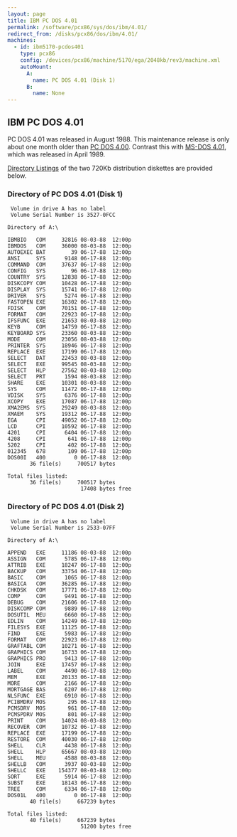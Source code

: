 ```yaml
---
layout: page
title: IBM PC DOS 4.01
permalink: /software/pcx86/sys/dos/ibm/4.01/
redirect_from: /disks/pcx86/dos/ibm/4.01/
machines:
  - id: ibm5170-pcdos401
    type: pcx86
    config: /devices/pcx86/machine/5170/ega/2048kb/rev3/machine.xml
    autoMount:
      A:
        name: PC DOS 4.01 (Disk 1)
      B:
        name: None
---
```


IBM PC DOS 4.01
---------------

PC DOS 4.01 was released in August 1988.  This maintenance release is only about one month older than
[PC DOS 4.00](/disks/pcx86/dos/ibm/4.00/).  Contrast this with [MS-DOS 4.01](/disks/pcx86/dos/microsoft/4.01/),
which was released in April 1989.

[Directory Listings](#directory-of-pc-dos-401-disk-1) of the two 720Kb distribution diskettes are provided below.

### Directory of PC DOS 4.01 (Disk 1)

	 Volume in drive A has no label
	 Volume Serial Number is 3527-0FCC

	Directory of A:\

	IBMBIO   COM     32816 08-03-88  12:00p
	IBMDOS   COM     36000 08-03-88  12:00p
	AUTOEXEC BAT        39 06-17-88  12:00p
	ANSI     SYS      9148 06-17-88  12:00p
	COMMAND  COM     37637 06-17-88  12:00p
	CONFIG   SYS        96 06-17-88  12:00p
	COUNTRY  SYS     12838 06-17-88  12:00p
	DISKCOPY COM     10428 06-17-88  12:00p
	DISPLAY  SYS     15741 06-17-88  12:00p
	DRIVER   SYS      5274 06-17-88  12:00p
	FASTOPEN EXE     16302 06-17-88  12:00p
	FDISK    COM     70151 06-17-88  12:00p
	FORMAT   COM     22923 06-17-88  12:00p
	IFSFUNC  EXE     21653 08-03-88  12:00p
	KEYB     COM     14759 06-17-88  12:00p
	KEYBOARD SYS     23360 08-03-88  12:00p
	MODE     COM     23056 08-03-88  12:00p
	PRINTER  SYS     18946 06-17-88  12:00p
	REPLACE  EXE     17199 06-17-88  12:00p
	SELECT   DAT     22453 08-03-88  12:00p
	SELECT   EXE     99545 08-03-88  12:00p
	SELECT   HLP     27562 08-03-88  12:00p
	SELECT   PRT      1594 08-03-88  12:00p
	SHARE    EXE     10301 08-03-88  12:00p
	SYS      COM     11472 06-17-88  12:00p
	VDISK    SYS      6376 06-17-88  12:00p
	XCOPY    EXE     17087 06-17-88  12:00p
	XMA2EMS  SYS     29249 08-03-88  12:00p
	XMAEM    SYS     19312 06-17-88  12:00p
	EGA      CPI     49052 06-17-88  12:00p
	LCD      CPI     10592 06-17-88  12:00p
	4201     CPI      6404 06-17-88  12:00p
	4208     CPI       641 06-17-88  12:00p
	5202     CPI       402 06-17-88  12:00p
	012345   678       109 06-17-88  12:00p
	DOS00I   400         0 06-17-88  12:00p
	       36 file(s)     700517 bytes

	Total files listed:
	       36 file(s)     700517 bytes
	                       17408 bytes free

### Directory of PC DOS 4.01 (Disk 2)

	 Volume in drive A has no label
	 Volume Serial Number is 2533-07FF

	Directory of A:\

	APPEND   EXE     11186 08-03-88  12:00p
	ASSIGN   COM      5785 06-17-88  12:00p
	ATTRIB   EXE     18247 06-17-88  12:00p
	BACKUP   COM     33754 06-17-88  12:00p
	BASIC    COM      1065 06-17-88  12:00p
	BASICA   COM     36285 06-17-88  12:00p
	CHKDSK   COM     17771 06-17-88  12:00p
	COMP     COM      9491 06-17-88  12:00p
	DEBUG    COM     21606 06-17-88  12:00p
	DISKCOMP COM      9889 06-17-88  12:00p
	DOSUTIL  MEU      6660 06-17-88  12:00p
	EDLIN    COM     14249 06-17-88  12:00p
	FILESYS  EXE     11125 06-17-88  12:00p
	FIND     EXE      5983 06-17-88  12:00p
	FORMAT   COM     22923 06-17-88  12:00p
	GRAFTABL COM     10271 06-17-88  12:00p
	GRAPHICS COM     16733 06-17-88  12:00p
	GRAPHICS PRO      9413 06-17-88  12:00p
	JOIN     EXE     17457 06-17-88  12:00p
	LABEL    COM      4490 06-17-88  12:00p
	MEM      EXE     20133 06-17-88  12:00p
	MORE     COM      2166 06-17-88  12:00p
	MORTGAGE BAS      6207 06-17-88  12:00p
	NLSFUNC  EXE      6910 06-17-88  12:00p
	PCIBMDRV MOS       295 06-17-88  12:00p
	PCMSDRV  MOS       961 06-17-88  12:00p
	PCMSPDRV MOS       801 06-17-88  12:00p
	PRINT    COM     14024 08-03-88  12:00p
	RECOVER  COM     10732 06-17-88  12:00p
	REPLACE  EXE     17199 06-17-88  12:00p
	RESTORE  COM     40030 06-17-88  12:00p
	SHELL    CLR      4438 06-17-88  12:00p
	SHELL    HLP     65667 08-03-88  12:00p
	SHELL    MEU      4588 08-03-88  12:00p
	SHELLB   COM      3937 08-03-88  12:00p
	SHELLC   EXE    154377 08-03-88  12:00p
	SORT     EXE      5914 06-17-88  12:00p
	SUBST    EXE     18143 06-17-88  12:00p
	TREE     COM      6334 06-17-88  12:00p
	DOS01L   400         0 06-17-88  12:00p
	       40 file(s)     667239 bytes

	Total files listed:
	       40 file(s)     667239 bytes
	                       51200 bytes free

